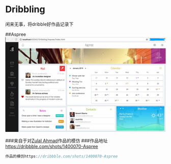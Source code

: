 # Dribbling
闲来无事，将dribble好作品记录下

##Aspree
 ![image](https://github.com/zacard-orc/Dribbling/raw/master/DemoImg/001_Aspree.jpg)


###来自于对<a href="https://dribbble.com/zulal">Zulal Ahmad</a>作品的模仿
###作品地址 <a href="https://dribbble.com/shots/1400070-Aspree">https://dribbble.com/shots/1400070-Aspree</a>
```js
作品的模仿https://dribbble.com/shots/1400070-Aspree 
```
